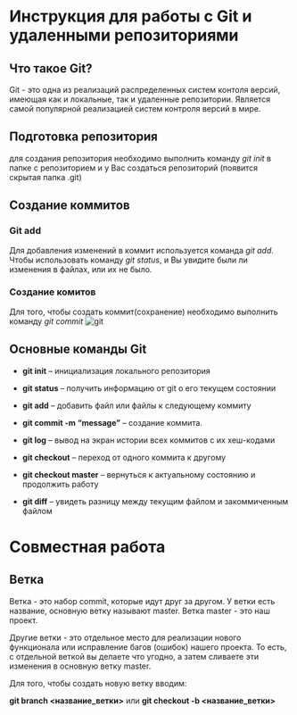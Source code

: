 # Инструкция для работы с Git и удаленными репозиториями

## Что такое Git?

Git - это одна из реализаций распределенных систем контоля версий, имеющая как и локальные, так и удаленные репозитории. Является самой популярной реализацией систем контроля версий в мире.
## Подготовка репозитория 
для создания репозитория необходимо выполнить команду *git init* в папке с репозиторием и у Вас создаться репозиторий (появится скрытая папка .git)

## Создание коммитов

### Git add
Для добавления изменений в коммит используется команда *git add*. Чтобы использовать команду *git status*, и Вы увидите были ли изменения в файлах, или их не было.

### Создание комитов
Для того, чтобы создать коммит(сохранение) необходимо выполнить команду *git commit* ![git](gitcommit.jpg)

## Основные команды Git
+ **git init** – инициализация локального репозитория

+ **git status** – получить информацию от git о его текущем состоянии
+ **git add** – добавить файл или файлы к следующему коммиту
+ **git commit -m “message”** – создание коммита.
+ **git log** – вывод на экран истории всех коммитов с их хеш-кодами
+ **git checkout** – переход от одного коммита к другому
+ **git checkout master** – вернуться к актуальному состоянию и продолжить работу
+ **git diff** – увидеть разницу между текущим файлом и закоммиченным файлом

# Совместная работа
## Ветка
Ветка - это набор commit, которые идут друг за другом. У ветки есть название, основную ветку называют master. Ветка master - это наш проект.

Другие ветки - это отдельное место для реализации нового функционала или исправление багов (ошибок) нашего проекта. То есть, с отдельной веткой вы делаете что угодно, а затем сливаете эти изменения в основную ветку master.

Для того, чтобы создать новую ветку вводим:

**git branch <название_ветки>** или **git checkout -b <название_ветки>**
